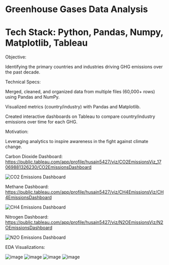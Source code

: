 # Greenhouse Gases Data Analysis
# Tech Stack: Python, Pandas, Numpy, Matplotlib, Tableau

Objective:

Identifying the primary countries and industries driving GHG emissions over the past decade.​

Technical Specs:

Merged, cleaned, and organized data from multiple files (60,000+ rows) using Pandas and NumPy.

Visualized metrics (country/industry) with Pandas and Matplotlib.

Created interactive dashboards on Tableau to compare country/industry emissions over time for each GHG.


Motivation:

Leveraging analytics to inspire awareness in the fight against climate change.

Carbon Dioxide Dashboard: https://public.tableau.com/app/profile/husain5427/viz/CO2EmissionsViz_17069881326230/CO2EmissionsDashboard

![CO2 Emissions Dashboard](https://github.com/HusainMiyala/Greenhouse-Gases/assets/98285048/19b58894-d7e6-4704-bf99-0133581e0242)

Methane Dashboard: https://public.tableau.com/app/profile/husain5427/viz/CH4EmissionsViz/CH4EmissionsDashboard

![CH4 Emissions Dashboard](https://github.com/HusainMiyala/Greenhouse-Gases-Data-Analysis/assets/98285048/e9979cf9-4956-457b-9f72-d79a93384ecd)

Nitrogen Dashboard: https://public.tableau.com/app/profile/husain5427/viz/N2OEmissionsViz/N2OEmissionsDashboard

![N2O Emissions Dashboard](https://github.com/HusainMiyala/Greenhouse-Gases-Data-Analysis/assets/98285048/5e32a9ba-5e36-4bb1-ad3a-53a45fc7c749)

EDA Visualizations:

![image](https://github.com/HusainMiyala/Greenhouse-Gases/assets/98285048/384f44f7-6cbd-4bfd-970b-a3950bad1880)
![image](https://github.com/HusainMiyala/Greenhouse-Gases/assets/98285048/e5ccbddf-69f6-4042-9f91-eb35bf256641)
![image](https://github.com/HusainMiyala/Greenhouse-Gases/assets/98285048/c24d1e2b-6cef-4e62-9c58-c4b0aef51d68)
![image](https://github.com/HusainMiyala/Greenhouse-Gases/assets/98285048/7aa288a2-b0a8-4ac5-b7ac-e359210b8a31)
